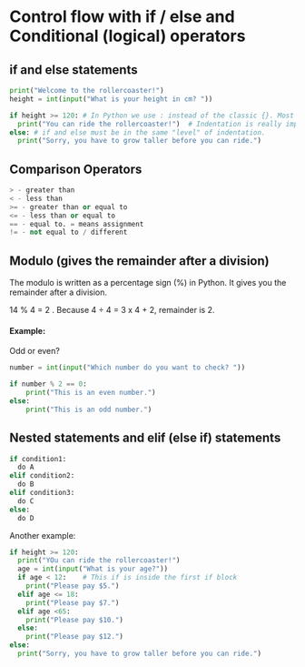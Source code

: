 # Control flow with if / else and Conditional (logical) operators

## if and else statements

```python
print("Welcome to the rollercoaster!")
height = int(input("What is your height in cm? "))

if height >= 120: # In Python we use : instead of the classic {}. Most languages uses {} to create a if/else statements blocks
  print("You can ride the rollercoaster!")  # Indentation is really important in Python, must be indented to separate the blocks of code.
else: # if and else must be in the same "level" of indentation.
  print("Sorry, you have to grow taller before you can ride.")
```

## Comparison Operators
```python
> - greater than
< - less than
>= - greater than or equal to
<= - less than or equal to
== - equal to. = means assignment
!= - not equal to / different
```

## Modulo (gives the remainder after a division)

The modulo is written as a percentage sign (%) in Python. It gives you the remainder after a division.

14 % 4 = 2 . Because 4 ÷ 4 = 3 x 4 + 2, remainder is 2.

#### Example:

Odd or even?

```python
number = int(input("Which number do you want to check? "))

if number % 2 == 0:
    print("This is an even number.")
else:
    print("This is an odd number.")
```

## Nested statements and elif (else if) statements

```python
if condition1:
  do A
elif condition2:
  do B
elif condition3:
  do C
else:
  do D
```

Another example:

```python
if height >= 120:
  print("YOu can ride the rollercoaster!")
  age = int(input("What is your age?"))
  if age < 12:    # This if is inside the first if block
    print("Please pay $5.")
  elif age <= 18:
    print("Please pay $7.")
  elif age <65:
    print("Please pay $10.")
  else:
    print("Please pay $12.")
else:
  print("Sorry, you have to grow taller before you can ride.")
```
